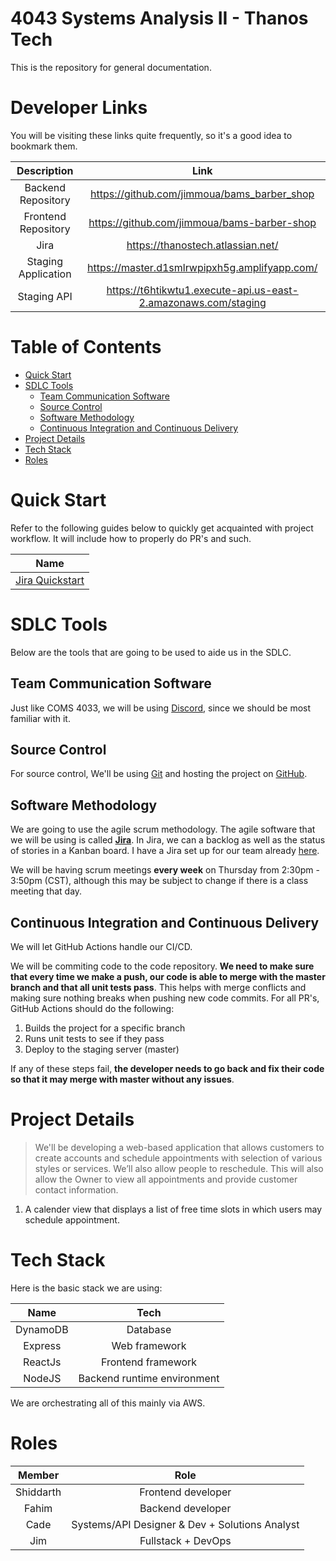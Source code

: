<h1>4043 Systems Analysis II - Thanos Tech</h1>
This is the repository for general documentation.

<h1>Developer Links</h1>

You will be visiting these links quite frequently, so it's a good idea to bookmark them.

|     Description     |                              Link                              |
| :-----------------: | :------------------------------------------------------------: |
| Backend Repository  |          https://github.com/jimmoua/bams_barber_shop           |
| Frontend Repository |          https://github.com/jimmoua/bams-barber-shop           |
|        Jira         |               https://thanostech.atlassian.net/                |
| Staging Application |         https://master.d1smlrwpipxh5g.amplifyapp.com/          |
|     Staging API     | https://t6htikwtu1.execute-api.us-east-2.amazonaws.com/staging |

<h1>Table of Contents</h1>

- [Quick Start](#quick-start)
- [SDLC Tools](#sdlc-tools)
  - [Team Communication Software](#team-communication-software)
  - [Source Control](#source-control)
  - [Software Methodology](#software-methodology)
  - [Continuous Integration and Continuous Delivery](#continuous-integration-and-continuous-delivery)
- [Project Details](#project-details)
- [Tech Stack](#tech-stack)
- [Roles](#roles)

# Quick Start

Refer to the following guides below to quickly get acquainted with project workflow. It will include how to properly do PR's and such.

|                       Name                       |
| :----------------------------------------------: |
| [Jira Quickstart](./DOCS/jira_quick_tutorial.md) |

# SDLC Tools
Below are the tools that are going to be used to aide us in the SDLC.

## Team Communication Software
Just like COMS 4033, we will be using [Discord](https://www.discord.com/), since we should be most familiar with it.

## Source Control
For source control, We'll be using [Git](https://git-scm.com/) and hosting the project on [GitHub](https://github.com).

## Software Methodology
We are going to use the agile scrum methodology. The agile software that we will be using is called [**Jira**](https://www.jira.com). In Jira, we can a backlog as well as the status of stories in a Kanban board. I have a Jira set up for our team already [here](https://thanostech.atlassian.net/).

We will be having scrum meetings **every week** on Thursday from 2:30pm - 3:50pm (CST), although this may be subject to change if there is a class meeting that day.

## Continuous Integration and Continuous Delivery
We will let GitHub Actions handle our CI/CD.

We will be commiting code to the code repository. **We need to make sure that every time we make a push, our code is able to merge with the master branch and that all unit tests pass**. This helps with merge conflicts and making sure nothing breaks when pushing new code commits. For all PR's, GitHub Actions should do the following:

1. Builds the project for a specific branch
2. Runs unit tests to see if they pass
3. Deploy to the staging server (master)

If any of these steps fail, **the developer needs to go back and fix their code so that it may merge with master without any issues**.


# Project Details
> We'll be developing a web-based application that allows customers to create accounts and schedule appointments with selection of various styles or services. We’ll also allow people to reschedule. This will also allow the Owner to view all appointments and provide customer contact information.

1. A calender view that displays a list of free time slots in which users may schedule appointment.

# Tech Stack
Here is the basic stack we are using:

|   Name   |            Tech             |
| :------: | :-------------------------: |
| DynamoDB |          Database           |
| Express  |        Web framework        |
| ReactJs  |     Frontend framework      |
|  NodeJS  | Backend runtime environment |

We are orchestrating all of this mainly via AWS.

# Roles

|  Member   |                      Role                      |
| :-------: | :--------------------------------------------: |
| Shiddarth |               Frontend developer               |
|   Fahim   |               Backend developer                |
|   Cade    | Systems/API Designer & Dev + Solutions Analyst |
|    Jim    |               Fullstack + DevOps               |
